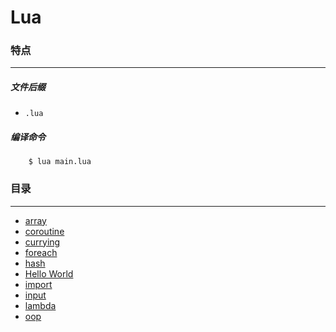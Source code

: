 Lua
===

### 特点
---
##### 文件后缀
* `.lua`

##### 编译命令
```
	$ lua main.lua
```

### 目录
---
* [array](https://github.com/PFei-He/Language-Study-Note/tree/master/Lua/array%20-%20table)
* [coroutine](https://github.com/PFei-He/Language-Study-Note/tree/master/Lua/coroutine)
* [currying](https://github.com/PFei-He/Language-Study-Note/tree/master/Lua/currying)
* [foreach](https://github.com/PFei-He/Language-Study-Note/tree/master/Lua/foreach)
* [hash](https://github.com/PFei-He/Language-Study-Note/tree/master/Lua/hash)
* [Hello World](https://github.com/PFei-He/Language-Study-Note/tree/master/Lua/Hello%20World)
* [import](https://github.com/PFei-He/Language-Study-Note/tree/master/Lua/import%20-%20module)
* [input](https://github.com/PFei-He/Language-Study-Note/tree/master/Lua/input)
* [lambda](https://github.com/PFei-He/Language-Study-Note/tree/master/Lua/lambda)
* [oop](https://github.com/PFei-He/Language-Study-Note/tree/master/Lua/oop)
